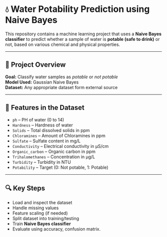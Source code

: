 # 💧 Water Potability Prediction using Naive Bayes

This repository contains a machine learning project that uses a **Naive Bayes classifier** to predict whether a sample of water is **potable (safe to drink)** or not, based on various chemical and physical properties.

---

## 📘 Project Overview

**Goal:** Classify water samples as *potable* or *not potable*  
**Model Used:** Gaussian Naive Bayes  
**Dataset:** Any appropriate dataset form external source

---

## 🧪 Features in the Dataset

- `ph` – PH of water (0 to 14)
- `Hardness` – Hardness of water
- `Solids` – Total dissolved solids in ppm
- `Chloramines` – Amount of Chloramines in ppm
- `Sulfate` – Sulfate content in mg/L
- `Conductivity` – Electrical conductivity in μS/cm
- `Organic_carbon` – Organic carbon in ppm
- `Trihalomethanes` – Concentration in μg/L
- `Turbidity` – Turbidity in NTU
- `Potability` – Target (0: Not potable, 1: Potable)

---

## 🔍 Key Steps

- Load and inspect the dataset
- Handle missing values
- Feature scaling (if needed)
- Split dataset into training/testing
- Train **Naive Bayes classifier**
- Evaluate using accuracy, confusion matrix.
